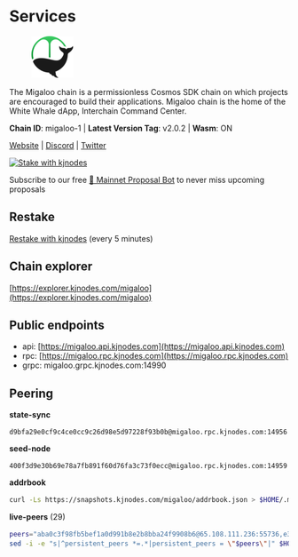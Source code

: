 # Services

<figure><img src="https://raw.githubusercontent.com/kj89/cosmos-images/main/logos/migaloo.png" alt=""><figcaption></figcaption></figure>

The Migaloo chain is a permissionless Cosmos SDK chain on which  projects are encouraged to build their applications. Migaloo chain  is the home of the White Whale dApp, Interchain Command Center.

**Chain ID**: migaloo-1 | **Latest Version Tag**: v2.0.2 | **Wasm**: ON

[Website](https://whitewhale.money) | [Discord](https://discord.gg/AyvcgD4jy3) | [Twitter](https://twitter.com/WhiteWhaleDefi)

[![Stake with kjnodes](https://i.ibb.co/cr44Q8j/button-stake-with-kjnodes.png)](https://restake.app/migaloo/migaloovaloper1jxtgnfw3tatfh90ju9j76dfrt3yea0zw2vnr8v)

Subscribe to our free [🤖 Mainnet Proposal Bot](https://t.me/kjnodes_proposal_bot) to never miss upcoming proposals

## Restake

[Restake with kjnodes](https://restake.app/migaloo/migaloovaloper1jxtgnfw3tatfh90ju9j76dfrt3yea0zw2vnr8v) (every 5 minutes)
## Chain explorer
[https://explorer.kjnodes.com/migaloo](https://explorer.kjnodes.com/migaloo)

## Public endpoints

* api: [https://migaloo.api.kjnodes.com](https://migaloo.api.kjnodes.com)
* rpc: [https://migaloo.rpc.kjnodes.com](https://migaloo.rpc.kjnodes.com)
* grpc: migaloo.grpc.kjnodes.com:14990

## Peering

**state-sync**

```text
d9bfa29e0cf9c4ce0cc9c26d98e5d97228f93b0b@migaloo.rpc.kjnodes.com:14956
```

**seed-node**

```text
400f3d9e30b69e78a7fb891f60d76fa3c73f0ecc@migaloo.rpc.kjnodes.com:14959
```

**addrbook**
```bash
curl -Ls https://snapshots.kjnodes.com/migaloo/addrbook.json > $HOME/.migalood/config/addrbook.json
```

**live-peers** (29)
```bash
peers="aba0c3f98fb5bef1a0d991b8e2b8bba24f9908b6@65.108.111.236:55736,e39876398a43c0f9b93b5a82d8e38fa57c0373b5@65.109.89.19:20756,554eb4a15e05af8317c3f98d6efd51d1ace1bc9c@146.59.85.223:20756,6870906f86e474d88d077c7c55af36debe49da04@178.162.165.194:7095,9780ea85f4d0f4cb5ebca14992ce11ebe1982d35@188.172.229.26:26656,9c7bca4d4d1859060b586045ea6a578295bf35e7@216.158.230.242:26826,175ca82ab5b282549d68d79ff2c3703d26bcacef@141.94.109.71:20757,a705b6cfe3c85317d383ea5e1ce5df11eb574d0b@94.72.163.178:26656,0c38efdc028867765e68f02979958468384ad087@51.89.155.2:23656,6c42aacf3939d503bad695d86108d214680e04a8@144.76.175.189:20756,744f2ecd98984eb0e20640ca4b7be69c0be0b81d@45.83.106.141:26656,a0a450ead908bd65813322c1373802ef32c5736d@65.108.235.33:4000,8a9e42026a687b2762cefbd74584ccbd6afa0be1@142.132.207.247:36656,2e756df28be5e4fa7d332ba732a160202ef86eee@167.235.21.165:26656,2fd235d3f0a1a84abd197dcfdaf04fdabc092db8@168.119.62.80:26656,1285606b577feaed7f045201a67f4a4e38f4726d@65.109.239.8:26656,3b3428d679faa1bd498b3554ca798de3a0d802c6@162.19.89.8:20756,ea8ec0c9613b8c096938469c499a6b1e3372085a@5.181.51.80:26656,dfb44159d26b62affd7112367e082b2397bbff15@65.108.136.206:26656,ebc272824924ea1a27ea3183dd0b9ba713494f83@195.3.220.136:27096,1d3809b25bbe6a29bc2415df77c9fc82e46fd384@18.117.74.187:26656,da843d721574dd06d04b6fa32c9d7d552a376bf4@178.128.238.183:26120,32eed8c4079201b143d92860c9146b1d9e126aa2@168.119.89.8:26656,462a37ca052c4d058e505959393574045dce9489@116.202.36.240:20756,19a1b27499bd98efa61f2a722b02d4863ccecaef@136.38.55.33:26656,d9bfa29e0cf9c4ce0cc9c26d98e5d97228f93b0b@65.109.88.38:49656,9cb7ba30c7eb7e9b516b90e09ca0f53250927440@146.59.52.135:8095,a834ef7ec0a65ac7c5bf976a9af5adb3a71d7a19@65.108.8.247:20756,1b5376dd25e9624843be40d9cd1f9bf91e76de0c@5.161.125.124:28656"
sed -i -e "s|^persistent_peers *=.*|persistent_peers = \"$peers\"|" $HOME/.migalood/config/config.toml
```
